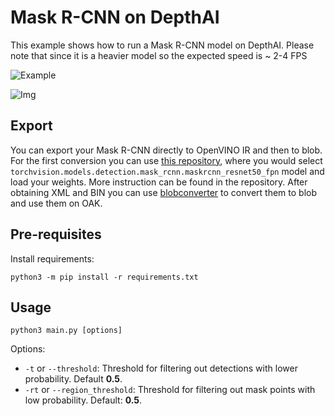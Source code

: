 # Mask R-CNN on DepthAI

This example shows how to run a Mask R-CNN model on DepthAI. Please note that since it is a heavier model so the expected speed is ~ 2-4 FPS

![Example](https://user-images.githubusercontent.com/56075061/145182204-af540962-f233-480c-82a0-56b2587e5072.gif)

![Img](https://user-images.githubusercontent.com/18037362/162579543-7ebfe41c-d6a9-45e4-aa41-36969cc21894.png)

## Export
You can export your Mask R-CNN directly to OpenVINO IR and then to blob. For the first conversion you can use [this repository](https://github.com/openvinotoolkit/openvino_contrib/tree/master/modules/mo_pytorch), where you would select `torchvision.models.detection.mask_rcnn.maskrcnn_resnet50_fpn` model and load your weights. More instruction can be found in the repository. After obtaining XML and BIN you can use [blobconverter](https://blobconverter.luxonis.com/) to convert them to blob and use them on OAK.

## Pre-requisites

Install requirements:
```
python3 -m pip install -r requirements.txt
```

## Usage

```
python3 main.py [options]
```

Options:

* `-t` or `--threshold`: Threshold for filtering out detections with lower probability. Default **0.5**.
* `-rt` or `--region_threshold`: Threshold for filtering out mask points with low probability. Default: **0.5**.
